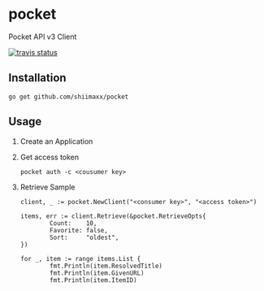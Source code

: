 # pocket

Pocket API v3 Client

[![travis status](https://travis-ci.org/shiimaxx/pocket.svg?branch=master)](https://travis-ci.org/shiimaxx/pocket)

## Installation

```
go get github.com/shiimaxx/pocket
```

## Usage

1. Create an Application
2. Get access token

    ```
    pocket auth -c <cousumer key>
    ```
3. Retrieve Sample

    ```
    client, _ := pocket.NewClient("<consumer key>", "<access token>")

    items, err := client.Retrieve(&pocket.RetrieveOpts{
            Count:    10,
            Favorite: false,
            Sort:     "oldest",
    })

    for _, item := range items.List {
            fmt.Println(item.ResolvedTitle)
            fmt.Println(item.GivenURL)
            fmt.Println(item.ItemID)
    ```
